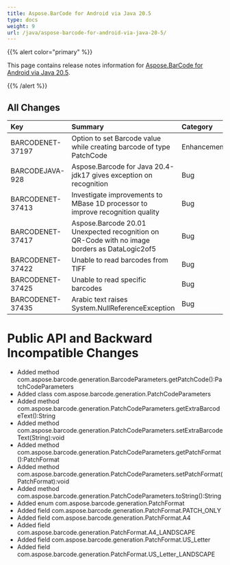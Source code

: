 ```yaml
---
title: Aspose.BarCode for Android via Java 20.5
type: docs
weight: 9
url: /java/aspose-barcode-for-android-via-java-20-5/
---
```


{{% alert color="primary" %}} 

This page contains release notes information for [Aspose.BarCode for Android via Java 20.5](https://downloads.aspose.com/barcode/androidjava/new-releases/aspose.barcode-for-android-via-java-20.5/).

{{% /alert %}} 
## **All Changes**

|**Key**|**Summary**|**Category**|
| :- | :- | :- |
|BARCODENET-37197 |Option to set Barcode value while creating barcode of type PatchCode |Enhancement|
|BARCODEJAVA-928  | Aspose.Barcode for Java 20.4-jdk17 gives exception on recognition	|Bug|
|BARCODENET-37413 |Investigate improvements to MBase 1D processor to improve recognition quality |Bug|
|BARCODENET-37417 |Aspose.Barcode 20.01 Unexpected recognition on QR-Code with no image borders as DataLogic2of5 |Bug|
|BARCODENET-37422 |Unable to read barcodes from TIFF|Bug|
|BARCODENET-37425 |Unable to read specific barcodes |Bug|
|BARCODENET-37435 |Arabic text raises System.NullReferenceException	|Bug|

# **Public API and Backward Incompatible Changes**
- Added method com.aspose.barcode.generation.BarcodeParameters.getPatchCode():PatchCodeParameters
- Added class com.aspose.barcode.generation.PatchCodeParameters
- Added method com.aspose.barcode.generation.PatchCodeParameters.getExtraBarcodeText():String
- Added method com.aspose.barcode.generation.PatchCodeParameters.setExtraBarcodeText(String):void
- Added method com.aspose.barcode.generation.PatchCodeParameters.getPatchFormat():PatchFormat
- Added method com.aspose.barcode.generation.PatchCodeParameters.setPatchFormat(PatchFormat):void
- Added method com.aspose.barcode.generation.PatchCodeParameters.toString():String
- Added enum com.aspose.barcode.generation.PatchFormat
- Added field com.aspose.barcode.generation.PatchFormat.PATCH_ONLY
- Added field com.aspose.barcode.generation.PatchFormat.A4
- Added field com.aspose.barcode.generation.PatchFormat.A4_LANDSCAPE
- Added field com.aspose.barcode.generation.PatchFormat.US_Letter
- Added field com.aspose.barcode.generation.PatchFormat.US_Letter_LANDSCAPE